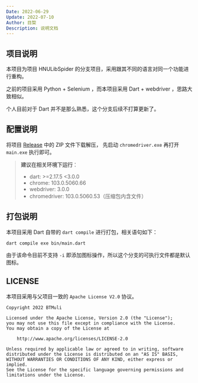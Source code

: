 ```yaml
---
Date: 2022-06-29
Update: 2022-07-10
Author: 目棃
Description: 说明文档
---
```


## 项目说明

本项目为项目 HNULibSpider 的分支项目，采用跟其不同的语言对同一个功能进行重构。

之前的项目采用 Python + Selenium ，而本项目采用 Dart + webdriver ，思路大致相似。

个人目前对于 Dart 并不是那么熟悉，这个分支后续不打算更新了。

## 配置说明

将项目 [Release](https://github.com/BTMuli/HNULibSpider/releases) 中的 ZIP 文件下载解压，
先启动 `chromedriver.exe` 再打开 `main.exe` 执行即可。

> **建议在相关环境下运行**：
>
> + dart: >=2.17.5 <3.0.0
> + chrome: 103.0.5060.66
> + webdriver: 3.0.0
> + chromedriver: 103.0.5060.53（压缩包内含文件）

## 打包说明

本项目采用 Dart 自带的 `dart compile` 进行打包，相关语句如下：

```shell
dart compile exe bin/main.dart
```

由于该命令目前不支持 `-i` 即添加图标操作，所以这个分支的可执行文件都是默认图标。

## LICENSE

本项目采用与父项目一致的 `Apache License V2.0` 协议。

```text
Copyright 2022 BTMuli

Licensed under the Apache License, Version 2.0 (the "License");
you may not use this file except in compliance with the License.
You may obtain a copy of the License at

    http://www.apache.org/licenses/LICENSE-2.0

Unless required by applicable law or agreed to in writing, software
distributed under the License is distributed on an "AS IS" BASIS,
WITHOUT WARRANTIES OR CONDITIONS OF ANY KIND, either express or implied.
See the License for the specific language governing permissions and
limitations under the License.
```